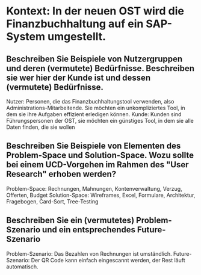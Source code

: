 # Kontext: In der neuen OST wird die Finanzbuchhaltung auf ein SAP-System umgestellt.
## Beschreiben Sie Beispiele von Nutzergruppen und deren (vermutete) Bedürfnisse. Beschreiben sie wer hier der Kunde ist und dessen (vermutete) Bedürfnisse.
Nutzer: Personen, die das Finanzbuchhaltungstool verwenden, also Administrations-Mitarbeitende. Sie möchten ein unkompliziertes Tool, in dem sie ihre Aufgaben effizient erledigen können.
Kunde: Kunden sind Führungspersonen der OST, sie möchten ein günstiges Tool, in dem sie alle Daten finden, die sie wollen
## Beschreiben Sie Beispiele von Elementen des Problem-Space und Solution-Space. Wozu sollte bei einem UCD-Vorgehen im Rahmen des "User Research" erhoben werden?
Problem-Space: Rechnungen, Mahnungen, Kontenverwaltung, Verzug, Offerten, Budget
Solution-Space: Wireframes, Excel, Formulare, Architektur, Fragebogen, Card-Sort, Tree-Testing
## Beschreiben Sie ein (vermutetes) Problem-Szenario und ein entsprechendes Future-Szenario
Problem-Szenario: Das Bezahlen von Rechnungen ist umständlich.
Future-Szenario: Der QR Code kann einfach eingescannt werden, der Rest läuft automatisch.